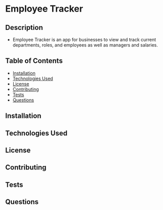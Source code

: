 # Employee Tracker

## Description 
- Employee Tracker is an app for businesses to view and track current departments, roles, and employees as well as managers and salaries.
## Table of Contents
* [Installation]()
* [Technologies Used]()
* [License]()
* [Contributing]()
* [Tests]()
* [Questions]()
## Installation

## Technologies Used

## License

## Contributing

## Tests

## Questions